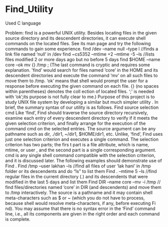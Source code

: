 Find_Utility
============

Used C language 

Problem:
find is a powerful UNIX utility. Besides locating files in the given source directory and its
descendent directories, it can execute shell commands
on the located files. See its man page and try the
following commands to gain some experience.
find /dev –name null –type l //finds a link file named ‘null’ in /dev
find ~cs5352 –mtime +2 –mtime -5 –ls //lists files modified 2 or more days ago but no before 5 days
find $HOME –name core –ok mv {} /tmp \;
(The last command is cryptic and requires some explanation. 'find’ would search for files named ‘core’ in
the HOME and its descendent directories and execute the command ‘mv’ on all such files to move them to
/tmp. ‘ok’ means that shell would prompt the user for a response before executing the given command on
each file. {} (no spaces within parentheses) denotes the coll
ection of located files. ‘\;’ is needed
with ‘ok’;its purpose is not fully clear to me.)
Purpose of this project is to study UNIX file system by developing a similar but much simpler utility
. In brief, the summary syntax of our utility is as follows.
Find source selection cmd Like ‘find’,
Find should traverse the source directory recursively, examine
each entry of every descendent directory to verify if it meets the given
selection criterion, and finally arrange for the execution of the
command cmd on the selected entries. The source argument can be any pathname such as
dir, ./dir1, ~/dir1,
$HOME/dir1,
etc. Unlike, ‘find’,
Find
uses just one selection criterion and executes a single command. The
selection criterion has two parts; the firs
t part is a file attribute, which is
name, mtime,
or
user
, and the second part is a single corresponding argument. cmd is any single shell command compatible with the
selection criterion, and it is discussed later. The following examples should demonstrate use of
Find
.
Find /tmp –user lakhan –ls //find all files of user ‘lak
hani’ in /tmp folder or its descendents and do “ls” to
list them
Find . –mtime 5 –ls //find regular files in the current directory (.) and its descendents that were
modified in the last 5 days and list them
Find DIR –name core –mv -i /tmp // find files/directories named ‘core’ in DIR (and descendents) and
move them to /tmp interactively.
The source is a pathname and it may contain shell meta-characters such as $ or ~ (which you do not have to
process, because shell would resolve meta-characters,
if any, before executing Fi
nd). You may assume that
there is no syntax error in the ‘Find’ command line, i.e., all its components are given in the right order and
each command is complete. 
